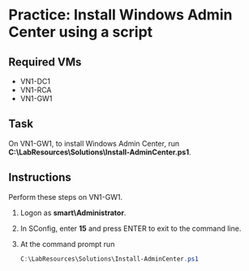 # Practice: Install Windows Admin Center using a script

## Required VMs

* VN1-DC1
* VN1-RCA
* VN1-GW1

## Task

On VN1-GW1, to install Windows Admin Center, run **C:\LabResources\Solutions\Install-AdminCenter.ps1**.

## Instructions

Perform these steps on VN1-GW1.

1. Logon as **smart\Administrator**.
1. In SConfig, enter **15** and press ENTER to exit to the command line.
1. At the command prompt run

    ````powershell
    C:\LabResources\Solutions\Install-AdminCenter.ps1
    ````